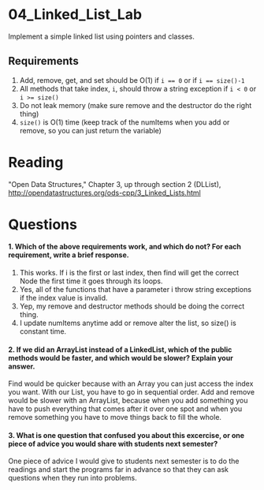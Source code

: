 04_Linked_List_Lab
==================

Implement a simple linked list using pointers and classes.

Requirements
------------

1. Add, remove, get, and set should be O(1) if `i == 0` or if `i == size()-1`
2. All methods that take index, `i`, should throw a string exception if `i < 0` or `i >= size()`
3. Do not leak memory (make sure remove and the destructor do the right thing)
4. `size()` is O(1) time (keep track of the numItems when you add or remove, so you can just return the variable)

Reading
=======
"Open Data Structures," Chapter 3, up through section 2 (DLList), http://opendatastructures.org/ods-cpp/3_Linked_Lists.html

Questions
=========

#### 1. Which of the above requirements work, and which do not? For each requirement, write a brief response.

1. This works.  If i is the first or last index, then find will get the correct Node the first time it goes through its loops.
2. Yes, all of the functions that have a parameter i throw string exceptions if the index value is invalid.
3. Yep, my remove and destructor methods should be doing the correct thing.
4. I update numItems anytime add or remove alter the list, so size() is constant time.

#### 2. If we did an ArrayList instead of a LinkedList, which of the public methods would be faster, and which would be slower? Explain your answer.

Find would be quicker because with an Array you can just access the index you want.  With our List, you have to go in sequential order.  Add and remove would be slower with an ArrayList, because when you add something you have to push everything that comes after it over one spot and when you remove something you have to move things back to fill the whole.

#### 3. What is one question that confused you about this excercise, or one piece of advice you would share with students next semester?

One piece of advice I would give to students next semester is to do the readings and start the programs far in advance so that they can ask questions when they run into problems.